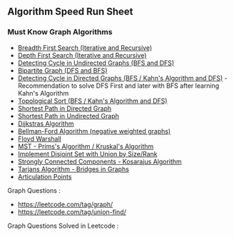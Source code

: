 ## Algorithm Speed Run Sheet

### Must Know Graph Algorithms 
- [Breadth First Search (Iterative and Recursive)](https://www.geeksforgeeks.org/problems/bfs-traversal-of-graph/1)
- [Depth First Search (Iterative and Recursive)](https://www.geeksforgeeks.org/problems/depth-first-traversal-for-a-graph/1)
- [Detecting Cycle in Undirected Graphs (BFS and DFS)](https://www.geeksforgeeks.org/problems/detect-cycle-in-an-undirected-graph/1) 
- [Bipartite Graph (DFS and BFS)](https://www.geeksforgeeks.org/problems/bipartite-graph/1)
- [Detecting Cycle in Directed Graphs (BFS / Kahn's Algorithm and DFS)](https://www.geeksforgeeks.org/problems/detect-cycle-in-a-directed-graph/1) - Recommendation to solve DFS First and later with BFS after learning Kahn's Algorithm
- [Topological Sort (BFS / Kahn's Algorithm and DFS)](https://www.geeksforgeeks.org/problems/topological-sort)
- [Shortest Path in Directed Graph](https://www.geeksforgeeks.org/problems/shortest-path-in-undirected-graph/1)
- [Shortest Path in Undirected Graph](https://www.geeksforgeeks.org/problems/shortest-path-in-undirected-graph-having-unit-distance/1)
- [Dijkstras Algorithm](https://www.geeksforgeeks.org/problems/implementing-dijkstra-set-1-adjacency-matrix) 
- [Bellman-Ford Algorithm (negative weighted graphs)](https://www.geeksforgeeks.org/problems/distance-from-the-source-bellman-ford-algorithm)
- [Floyd Warshall](https://www.geeksforgeeks.org/problems/implementing-floyd-warshall2042/1)
- [MST - Prims's Algorithm / Kruskal's Algorithm ](https://www.geeksforgeeks.org/problems/minimum-spanning-tree/1)
- [Implement Disjoint Set with Union by Size/Rank]()
- [Strongly Connected Components - Kosarajus Algorithm](https://www.geeksforgeeks.org/problems/strongly-connected-components-kosarajus-algo/1)
- [Tarjans Algorithm - Bridges in Graphs](https://leetcode.com/problems/critical-connections-in-a-network/)
- [Articulation Points](https://www.geeksforgeeks.org/problems/articulation-point-1/1)

Graph Questions : 
- https://leetcode.com/tag/graph/
- https://leetcode.com/tag/union-find/


Graph Questions Solved in Leetcode : 

